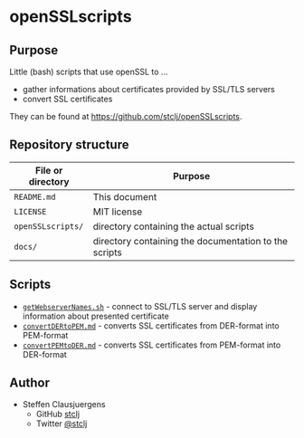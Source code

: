# openSSLscripts

## Purpose

Little (bash) scripts that use openSSL to ...
* gather informations about certificates provided by SSL/TLS servers
* convert SSL certificates

They can be found at <https://github.com/stclj/openSSLscripts>.

## Repository structure

File or directory | Purpose
------------------|--------
`README.md`       | This document
`LICENSE`         | MIT license
`openSSLscripts/` | directory containing the actual scripts
`docs/`           | directory containing the documentation to the scripts

## Scripts

* [`getWebserverNames.sh`](docs/getWebserverNames.md) - connect to SSL/TLS server and display information about presented certificate
* [`convertDERtoPEM.md`](docs/convertDERtoPEM.md) - converts SSL certificates from DER-format into PEM-format
* [`convertPEMtoDER.md`](docs/convertPEMtoDER.md) - converts SSL certificates from PEM-format into DER-format

## Author

* Steffen Clausjuergens
  * GitHub [stclj](https://github.com/stclj)
  * Twitter [@stclj](https://twitter.com/stclj)

